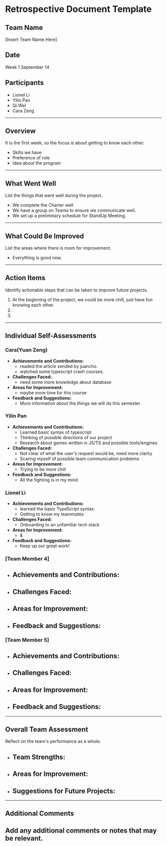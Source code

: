 # Retrospective Document Template

## Team Name
[Insert Team Name Here]

## Date
Week 1 September 14

## Participants
- Lionel Li
- Yilin Pan
- Qi Wei
- Cara Zeng

---

## Overview
It is the first week, so the focus is about getting to know each other:
- Skills we have
- Preference of role
- Idea about the program

---

## What Went Well
List the things that went well during the project.
- We complete the Charter well
- We have a group on Teams to ensure we communicate well.
- We set up a preliminary schedule for StandUp Meeting.

---

## What Could Be Improved
List the areas where there is room for improvement.
- Everything is good now.

---

## Action Items
Identify actionable steps that can be taken to improve future projects.
1. At the beginning of the project, we could be more chill, just have fun knowing each other.
2.
3.

---

## Individual Self-Assessments
### Cara(Yuan Zeng)
- **Achievements and Contributions:**
  - readed the article sended by juancho.
  - watched some typescript crash courses.
- **Challenges Faced:**
  - need some more knowledge about database
- **Areas for Improvement:**
  - maybe more time for this course
- **Feedback and Suggestions:**
  - More information about the things we will do this semester

### Yilin Pan
- **Achievements and Contributions:**
  - Learned basic syntax of typescript
  - Thinking of possible directions of our project
  - Research about games written in JS/TS and possible tools/engines
- **Challenges Faced:**
  - Not clear of what the user's request would be, need more clarity
  - Scaring myself of possible team communication problems
- **Areas for Improvement:**
  - Trying to be more chill
- **Feedback and Suggestions:**
  - All the fighting is in my mind

### Lionel Li
- **Achievements and Contributions:**
  - learned the basic TypeScript syntax.
  - Getting to know my teammates
- **Challenges Faced:**
  - Onboarding to an unfamiliar tech stack
- **Areas for Improvement:**
  - &
- **Feedback and Suggestions:**
  - Keep up our great work!

### [Team Member 4]
- **Achievements and Contributions:**
  -
- **Challenges Faced:**
  -
- **Areas for Improvement:**
  -
- **Feedback and Suggestions:**
  -

### [Team Member 5]
- **Achievements and Contributions:**
  -
- **Challenges Faced:**
  -
- **Areas for Improvement:**
  -
- **Feedback and Suggestions:**
  -

---

## Overall Team Assessment
Reflect on the team's performance as a whole.
- **Team Strengths:**
  -
- **Areas for Improvement:**
  -
- **Suggestions for Future Projects:**
  -

---

## Additional Comments
Add any additional comments or notes that may be relevant.
-
